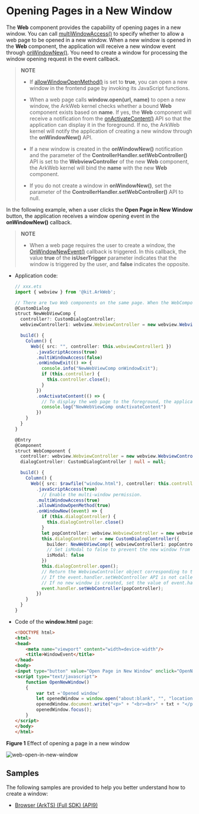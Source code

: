 # Opening Pages in a New Window
<!--Kit: ArkWeb-->
<!--Subsystem: Web-->
<!--Owner: @weixin_41848015-->
<!--Designer: @libing23232323-->
<!--Tester: @ghiker-->
<!--Adviser: @HelloCrease-->


The **Web** component provides the capability of opening pages in a new window. You can call [multiWindowAccess()](../reference/apis-arkweb/arkts-basic-components-web-attributes.md#multiwindowaccess9) to specify whether to allow a web page to be opened in a new window. When a new window is opened in the **Web** component, the application will receive a new window event through [onWindowNew()](../reference/apis-arkweb/arkts-basic-components-web-events.md#onwindownew9). You need to create a window for processing the window opening request in the event callback.


> **NOTE**
>
> - If [allowWindowOpenMethod()](../reference/apis-arkweb/arkts-basic-components-web-attributes.md#allowwindowopenmethod10) is set to **true**, you can open a new window in the frontend page by invoking its JavaScript functions.
>
> - When a web page calls **window.open(url, name)** to open a new window, the ArkWeb kernel checks whether a bound **Web** component exists based on **name**. If yes, the **Web** component will receive a notification from the [onActivateContent()](../reference/apis-arkweb/arkts-basic-components-web-events.md#onactivatecontent20) API so that the application can display it in the foreground. If no, the ArkWeb kernel will notify the application of creating a new window through the **onWindowNew()** API.
>
> - If a new window is created in the **onWindowNew()** notification and the parameter of the **ControllerHandler.setWebController()** API is set to the **WebviewController** of the new **Web** component, the ArkWeb kernel will bind the **name** with the new **Web** component.
>
> - If you do not create a window in **onWindowNew()**, set the parameter of the **ControllerHandler.setWebController()** API to null.


In the following example, when a user clicks the **Open Page in New Window** button, the application receives a window opening event in the **onWindowNew()** callback.
> **NOTE**
> - When a web page requires the user to create a window, the [OnWindowNewEvent()](../reference/apis-arkweb/arkts-basic-components-web-i.md#onwindownewevent12) callback is triggered. In this callback, the value **true** of the **isUserTrigger** parameter indicates that the window is triggered by the user, and **false** indicates the opposite.


- Application code:

  ```ts
  // xxx.ets
  import { webview } from '@kit.ArkWeb';

  // There are two Web components on the same page. When the WebComponent object opens a new window, the NewWebViewComp object is displayed.
  @CustomDialog
  struct NewWebViewComp {
    controller?: CustomDialogController;
    webviewController1: webview.WebviewController = new webview.WebviewController();

    build() {
      Column() {
        Web({ src: "", controller: this.webviewController1 })
          .javaScriptAccess(true)
          .multiWindowAccess(false)
          .onWindowExit(() => {
            console.info("NewWebViewComp onWindowExit");
            if (this.controller) {
              this.controller.close();
            }
          })
          .onActivateContent(() => {
            // To display the web page to the foreground, the application should perform a tab or window switch.
            console.log("NewWebViewComp onActivateContent")
          })
      }
    }
  }

  @Entry
  @Component
  struct WebComponent {
    controller: webview.WebviewController = new webview.WebviewController();
    dialogController: CustomDialogController | null = null;

    build() {
      Column() {
        Web({ src: $rawfile("window.html"), controller: this.controller })
          .javaScriptAccess(true)
            // Enable the multi-window permission.
          .multiWindowAccess(true)
          .allowWindowOpenMethod(true)
          .onWindowNew((event) => {
            if (this.dialogController) {
              this.dialogController.close()
            }
            let popController: webview.WebviewController = new webview.WebviewController();
            this.dialogController = new CustomDialogController({
              builder: NewWebViewComp({ webviewController1: popController }),
              // Set isModal to false to prevent the new window from being destroyed, so that the onActivateContent callback can be triggered.
              isModal: false
            })
            this.dialogController.open();
            // Return the WebviewController object corresponding to the new window to the <Web> kernel.
            // If the event.handler.setWebController API is not called, the render process will be blocked.
            // If no new window is created, set the value of event.handler.setWebController to null to notify the Web component that no new window is created.
            event.handler.setWebController(popController);
          })
      }
    }
  }
  ```


- Code of the **window.html** page:

  ```html
  <!DOCTYPE html>
  <html>
  <head>
      <meta name="viewport" content="width=device-width"/>
      <title>WindowEvent</title>
  </head>
  <body>
  <input type="button" value="Open Page in New Window" onclick="OpenNewWindow()">
  <script type="text/javascript">
      function OpenNewWindow()
      {
          var txt ='Opened window'
          let openedWindow = window.open("about:blank", "", "location=no,status=no,scrollbars=no");
          openedWindow.document.write("<p>" + "<br><br>" + txt + "</p>");
          openedWindow.focus();
      }
  </script>
  </body>
  </html>
  ```

**Figure 1** Effect of opening a page in a new window 

![web-open-in-new-window](figures/web-open-in-new-window.png)

  
## Samples

The following samples are provided to help you better understand how to create a window:

- [Browser (ArkTS) (Full SDK) (API9)](https://gitcode.com/openharmony/applications_app_samples/tree/master/code/BasicFeature/Web/Browser)
